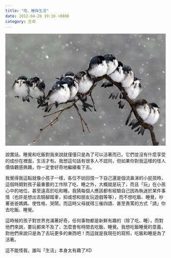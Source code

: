 ```yaml
---
title: "吃、睡與生活"
date: 2012-04-28 19:10 +0800
category: 生命
---
```


![](/images/birds.jpg)

說實話，睡覺和吃飯對我來說就僅僅只是為了可以活著而已，它們並沒有什麼享受的成份在裡面，生活才有。我想這句話有很多人不認同，但如果你對我這樣的怪人價值觀感興趣，你一定會好奇地繼續看下去。

我覺得我這點就像小孩子一樣，各位不妨回憶一下自己還是個流鼻涕的小屁孩時，這個時期對孩子最重要的工作除了吃、睡之外，大概就是玩了，而且「玩」在小孩心中的地位，甚至遠高於吃和睡。我猜每個人應該都有經驗自己因為執迷於某件事情（也許是想出去騎腳踏車，抑或想和朋友玩遊戲等等），而不想吃飯、睡覺，吵著爸爸媽媽、使性格、哭鬧，而這時父母就得三催四請、甚至責罵的方式「請」你去吃飯、睡覺。

這時候的孩子對世界充滿著好奇，任何事物都是新鮮有趣的（除了吃、睡），而對他們來說，要玩都來不及了，怎麼會有時間去吃飯、睡覺。我想吃飯睡覺的意義，對他們來說只是為了去玩更多的東西吧！而這就是我現在的寫照，吃飯和睡是為了活著。

這不能怪我，誰叫「生活」本身太有趣了XD